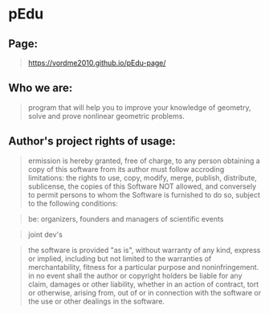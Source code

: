 # pEdu
## Page:
>  https://vordme2010.github.io/pEdu-page/
## Who we are:
>  program that will help you to improve your knowledge of geometry, solve and prove nonlinear geometric problems.

## Author's project rights of usage:

>  ermission is hereby granted, free of charge, to any person obtaining a copy
   of this software from its author must follow
   accroding limitations: the rights
   to use, copy, modify, merge, publish, distribute, sublicense, the
   copies of this Software
   NOT allowed, and conversely to permit persons to whom the Software is
   furnished to do so, subject to the following conditions:
   
>  be: organizers, founders and managers of scientific events

>  joint dev's 

>  the software is provided "as is", without warranty of any kind, express or
   implied, including but not limited to the warranties of merchantability,
   fitness for a particular purpose and noninfringement. in no event shall the
   author or copyright holders be liable for any claim, damages or other
   liability, whether in an action of contract, tort or otherwise, arising from,
   out of or in connection with the software or the use or other dealings in the
   software.
